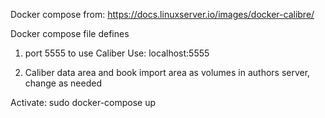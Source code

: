 Docker compose from: https://docs.linuxserver.io/images/docker-calibre/

Docker compose file defines 

1) port 5555 to use Caliber
Use: localhost:5555

2) Caliber data area and book import area as volumes in authors server,
change as needed


Activate: sudo docker-compose up 
